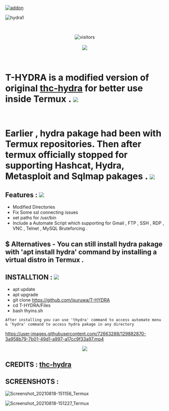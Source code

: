 <a href="https://github.com/isuruwa/T-HYDRA"><img title="addon" src="https://img.shields.io/badge/isuruwa-T--HYDRA-brightgreen?style=for-the-badge&logo=appveyor"></a>
<br>

![hydra1](https://user-images.githubusercontent.com/72663288/129868002-fb90d747-16ed-47c5-ade4-e66ca3f8237d.png)

<br>
<p align="center">
<img align="center" alt="visitors" src="https://visitor-badge.glitch.me/badge?page_id=THYDRA" />
  <br>
  <br>
<a href="https://hits.seeyoufarm.com"><img src="https://hits.seeyoufarm.com/api/count/incr/badge.svg?url=https%3A%2F%2Fgithub.com%2Fisuruwa&count_bg=%2379C83D&title_bg=%23555555&icon=&icon_color=%23E7E7E7&title=hits&edge_flat=false"/></a>
</p>
<br>

# T-HYDRA is a modified version of original <a href="https://github.com/vanhauser-thc/thc-hydra">thc-hydra</a> for better use inside Termux . <img src="https://img.icons8.com/nolan/50/the-dragon-team.png"/>

<br>

# Earlier , hydra pakage had been with Termux repositories. Then after termux officially stopped for supporting Hashcat, Hydra, Metasploit and Sqlmap pakages . <img src="https://img.icons8.com/nolan/50/the-dragon-team.png"/>

## Features : <img src="https://img.icons8.com/nolan/64/the-dragon-team.png"/>

* Modified Directories 
* Fix Some ssl connecting issues 
* set paths for /usr/bin 
* Include a Automate Script which supporting for  Gmail , FTP , SSH , RDP , VNC , Telnet , MySQL Bruteforcing .

## $ Alternatives - You can still install hydra pakage  with 'apt install hydra' command by installing a virtual distro in Termux .

## INSTALLTION : <img src="https://img.icons8.com/nolan/64/the-dragon-team.png"/>

* apt update
* apt upgrade
* git clone https://github.com/isuruwa/T-HYDRA
* cd T-HYDRA/Files
* bash thyins.sh


```
After installing you can use 'thydra' command to access automate menu & 'hydra' command to access hydra pakage in any directory 
```


https://user-images.githubusercontent.com/72663288/129882870-3a958b79-7b01-49d1-a997-a17cc9f33a97.mp4

<p align="center">
  
<img src="https://img.icons8.com/emoji/200/000000/dragon-face.png"/>
  
  ## CREDITS : <a href="https://github.com/vanhauser-thc/thc-hydra"> thc-hydra </a>
  
 ## SCREENSHOTS : 
  
![Screenshot_20210818-151156_Termux](https://user-images.githubusercontent.com/72663288/129876590-312ca38a-2861-484a-89aa-6f4311fab1cf.jpg)

![Screenshot_20210818-151227_Termux](https://user-images.githubusercontent.com/72663288/129876615-e4503f72-c385-44a4-8a16-6ddcba3b22e8.jpg)

